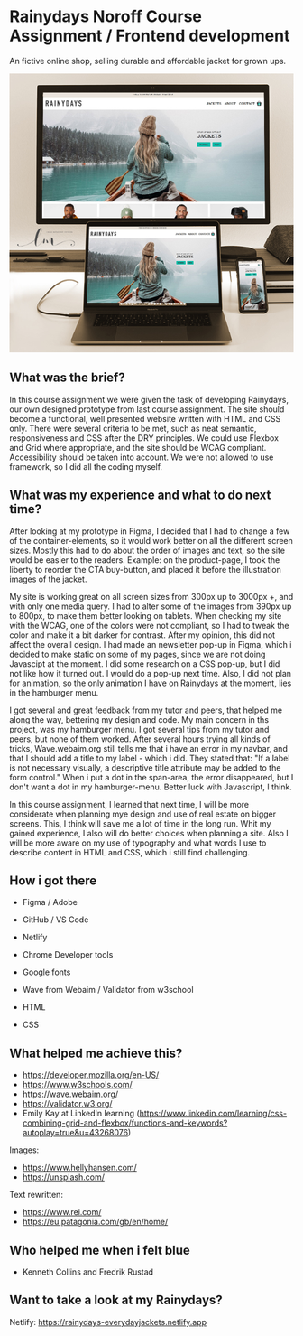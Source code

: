 # Rainydays Noroff Course Assignment / Frontend development

An fictive online shop, selling durable and affordable jacket for grown ups.

<img src="images/rainydays-presentation.jpg">

## What was the brief?

In this course assignment we were given the task of developing Rainydays, our own designed prototype from last course assignment. The site should become a functional, well presented website written with HTML and CSS only. There were several criteria to be met, such as neat semantic, responsiveness and CSS after the DRY principles. We could use Flexbox and Grid where appropriate, and the site should be WCAG compliant. Accessibility should be taken into account.
We were not allowed to use framework, so I did all the coding myself.

## What was my experience and what to do next time?

After looking at my prototype in Figma, I decided that I had to change a few of the container-elements, so it would work better on all the different screen sizes. Mostly this had to do about the order of images and text, so the site would be easier to the readers.
Example: on the product-page, I took the liberty to reorder the CTA buy-button, and placed it before the illustration images of the jacket.

My site is working great on all screen sizes from 300px up to 3000px +, and with only one media query. I had to alter some of the images from 390px up to 800px, to make them better looking on tablets.
When checking my site with the WCAG, one of the colors were not compliant, so I had to tweak the color and make it a bit darker for contrast. After my opinion, this did not affect the overall design.
I had made an newsletter pop-up in Figma, which i decided to make static on some of my pages, since we are not doing Javascipt at the moment. I did some research on a CSS pop-up, but I did not like how it turned out. I would do a pop-up next time. Also, I did not plan for animation, so the only animation I have on Rainydays at the moment, lies in the hamburger menu.

I got several and great feedback from my tutor and peers, that helped me along the way, bettering my design and code.
My main concern in ths project, was my hamburger menu. I got several tips from my tutor and peers, but none of them worked. After several hours trying all kinds of tricks, Wave.webaim.org still tells me that i have an error in my navbar, and that I should add a title to my label - which i did. They stated that: "If a label is not necessary visually, a descriptive title attribute may be added to the form control."
When i put a dot in the span-area, the error disappeared, but I don't want a dot in my hamburger-menu. Better luck with Javascript, I think.

In this course assignment, I learned that next time, I will be more considerate when planning mye design and use of real estate on bigger screens. This, I think will save me a lot of time in the long run. Whit my gained experience, I also will do better choices when planning a site.
Also I will be more aware on my use of typography and what words I use to describe content in HTML and CSS, which i still find challenging.

## How i got there

- Figma / Adobe
- GitHub / VS Code
- Netlify
- Chrome Developer tools
- Google fonts
- Wave from Webaim / Validator from w3school

- HTML
- CSS

## What helped me achieve this?

- https://developer.mozilla.org/en-US/
- https://www.w3schools.com/
- https://wave.webaim.org/
- https://validator.w3.org/
- Emily Kay at LinkedIn learning
  (https://www.linkedin.com/learning/css-combining-grid-and-flexbox/functions-and-keywords?autoplay=true&u=43268076)

Images:

- https://www.hellyhansen.com/
- https://unsplash.com/

Text rewritten:

- https://www.rei.com/
- https://eu.patagonia.com/gb/en/home/

## Who helped me when i felt blue

- Kenneth Collins and Fredrik Rustad

## Want to take a look at my Rainydays?

Netlify: https://rainydays-everydayjackets.netlify.app
